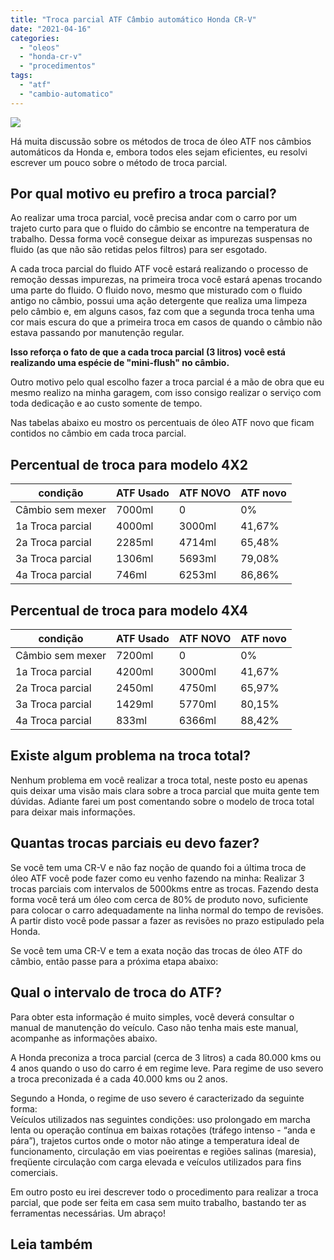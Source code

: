 ```yaml
---
title: "Troca parcial ATF Câmbio automático Honda CR-V"
date: "2021-04-16"
categories: 
  - "oleos"
  - "honda-cr-v"
  - "procedimentos"
tags: 
  - "atf"
  - "cambio-automatico"
---
```


![](https://garagemdomadeira.com/wp-content/uploads/2021/04/header_cambio.jpg?w=1024)

Há muita discussão sobre os métodos de troca de óleo ATF nos câmbios automáticos da Honda e, embora todos eles sejam eficientes, eu resolvi escrever um pouco sobre o método de troca parcial.

<!--more-->

## Por qual motivo eu prefiro a troca parcial?

Ao realizar uma troca parcial, você precisa andar com o carro por um trajeto curto para que o fluido do câmbio se encontre na temperatura de trabalho. Dessa forma você consegue deixar as impurezas suspensas no fluido (as que não são retidas pelos filtros) para ser esgotado.

A cada troca parcial do fluido ATF você estará realizando o processo de remoção dessas impurezas, na primeira troca você estará apenas trocando uma parte do fluido. O fluido novo, mesmo que misturado com o fluido antigo no câmbio, possui uma ação detergente que realiza uma limpeza pelo câmbio e, em alguns casos, faz com que a segunda troca tenha uma cor mais escura do que a primeira troca em casos de quando o câmbio não estava passando por manutenção regular.

**Isso reforça o fato de que a cada troca parcial (3 litros) você está realizando uma espécie de "mini-flush" no câmbio.**

Outro motivo pelo qual escolho fazer a troca parcial é a mão de obra que eu mesmo realizo na minha garagem, com isso consigo realizar o serviço com toda dedicação e ao custo somente de tempo.

Nas tabelas abaixo eu mostro os percentuais de óleo ATF novo que ficam contidos no câmbio em cada troca parcial.

## Percentual de troca para modelo 4X2

| condição | ATF Usado | ATF NOVO | ATF novo |
| --- | --- | --- | --- |
| Câmbio sem mexer | 7000ml | 0 | 0% |
| 1a Troca parcial | 4000ml | 3000ml | 41,67% |
| 2a Troca parcial | 2285ml | 4714ml | 65,48% |
| 3a Troca parcial | 1306ml | 5693ml | 79,08% |
| 4a Troca parcial | 746ml | 6253ml | 86,86% |

## Percentual de troca para modelo 4X4

| condição | ATF Usado | ATF NOVO | ATF novo |
| --- | --- | --- | --- |
| Câmbio sem mexer | 7200ml | 0 | 0% |
| 1a Troca parcial | 4200ml | 3000ml | 41,67% |
| 2a Troca parcial | 2450ml | 4750ml | 65,97% |
| 3a Troca parcial | 1429ml | 5770ml | 80,15% |
| 4a Troca parcial | 833ml | 6366ml | 88,42% |

## Existe algum problema na troca total?

Nenhum problema em você realizar a troca total, neste posto eu apenas quis deixar uma visão mais clara sobre a troca parcial que muita gente tem dúvidas. Adiante farei um post comentando sobre o modelo de troca total para deixar mais informações.

## Quantas trocas parciais eu devo fazer?

Se você tem uma CR-V e não faz noção de quando foi a última troca de óleo ATF você pode fazer como eu venho fazendo na minha: Realizar 3 trocas parciais com intervalos de 5000kms entre as trocas. Fazendo desta forma você terá um óleo com cerca de 80% de produto novo, suficiente para colocar o carro adequadamente na linha normal do tempo de revisões. A partir disto você pode passar a fazer as revisões no prazo estipulado pela Honda.

Se você tem uma CR-V e tem a exata noção das trocas de óleo ATF do câmbio, então passe para a próxima etapa abaixo:

## Qual o intervalo de troca do ATF?

Para obter esta informação é muito simples, você deverá consultar o manual de manutenção do veículo. Caso não tenha mais este manual, acompanhe as informações abaixo.

A Honda preconiza a troca parcial (cerca de 3 litros) a cada 80.000 kms ou 4 anos quando o uso do carro é em regime leve. Para regime de uso severo a troca preconizada é a cada 40.000 kms ou 2 anos.

Segundo a Honda, o regime de uso severo é caracterizado da seguinte forma:  
Veículos utilizados nas seguintes condições: uso prolongado em marcha lenta ou operação contínua em baixas rotações (tráfego intenso - “anda e pára”), trajetos curtos onde o motor não atinge a temperatura ideal de funcionamento, circulação em vias poeirentas e regiões salinas (maresia), freqüente circulação com carga elevada e veículos utilizados para fins comerciais.

Em outro posto eu irei descrever todo o procedimento para realizar a troca parcial, que pode ser feita em casa sem muito trabalho, bastando ter as ferramentas necessárias. Um abraço!

## Leia também
